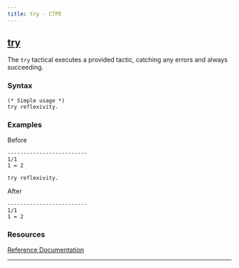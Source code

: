 ```yaml
---
title: try - CTPE
---
```


## [try](/ctpe/Tacticals/try.html)
The `try` tactical executes a provided tactic, catching any errors and always succeeding.

### Syntax

```coq
(* Simple usage *)
try reflexivity.
```

### Examples

Before
```coq
-------------------------
1/1
1 = 2
```

```coq
try reflexivity.
```

After
```coq
-------------------------
1/1
1 = 2
```

### Resources

[Reference Documentation](https://coq.inria.fr/doc/master/refman/proof-engine/ltac.html#coq:tacn.try)

<hr>
